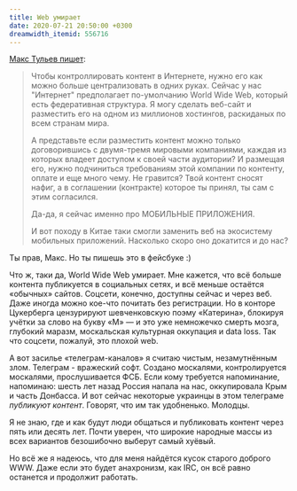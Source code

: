 ```yaml
---
title: Web умирает
date: 2020-07-21 20:50:00 +0300
dreamwidth_itemid: 556716
---
```

[Макс Тульев пишет][1]:

> Чтобы контроллировать контент в Интернете, нужно его как можно больше централизовать в одних руках.
> Сейчас у нас "Интернет" предполагает по-умолчанию World Wide Web, который есть федеративная структура. Я могу сделать веб-сайт и разместить его на одном из миллионов хостингов, раскиданых по всем странам мира.
>
> А представьте если разместить контент можно только договорившись с двумя-тремя мировыми компаниями, каждая из которых владеет доступом к своей части аудитории? И размещая его, нужно подчиниться требованиям этой компании по контенту, оплате и еще много чему. Не гравится? Твой контент сносят нафиг, а в соглашении (контракте) которое ты принял, ты сам с этим согласился.
>
> Да-да, я сейчас именно про МОБИЛЬНЫЕ ПРИЛОЖЕНИЯ.
>
> И вот походу в Китае таки смогли заменить веб на экосистему мобильных приложений. Насколько скоро оно докатится и до нас?

Ты прав, Макс. Но ты пишешь это в фейсбуке :)

Что ж, таки да, World Wide Web умирает. Мне кажется, что всё больше контента публикуется в социальных сетях, и всё меньше остаётся «обычных» сайтов. Соцсети, конечно, доступны сейчас и через веб. Даже иногда можно кое-что почитать без регистрации. Но в конторе Цукерберга цензурируют шевченковскую поэму «Катерина», блокируя учётки за слово на букву «М» — и это уже немножечко смерть мозга, глубокий маразм, москальская культурная оккупация и data loss. Так что соцсети, пожалуй, это плохой web.

А вот засилье «телеграм-каналов» я считаю чистым, незамутнённым злом. Телеграм - вражеский софт. Создано москалями, контролируется москалями, прослушивается ФСБ. Если кому требуется напоминание, напоминаю: шесть лет назад Россия напала на нас, оккупировала Крым и часть Донбасса. И вот сейчас некоторые украинцы в этом телеграме _публикуют контент_. Говорят, что им так удобненько. Молодцы.

Я не знаю, где и как будут люди общаться и публиковать контент через пять или десять лет. Почти уверен, что широкие народные массы из всех вариантов безошибочно выберут самый хуёвый.

Но всё же я надеюсь, что для меня найдётся кусок старого доброго WWW. Даже если это будет анахронизм, как IRC, он всё равно останется и продолжит работать.

[1]:https://www.facebook.com/mt6561/posts/3316438778419310
